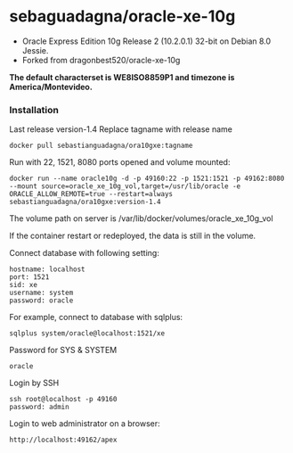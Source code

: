 sebaguadagna/oracle-xe-10g 
====================

* Oracle Express Edition 10g Release 2 (10.2.0.1) 32-bit on Debian 8.0 Jessie.
* Forked from dragonbest520/oracle-xe-10g

**The default characterset is WE8ISO8859P1 and timezone is America/Montevideo.**


### Installation
Last release version-1.4
Replace tagname with release name
```
docker pull sebastianguadagna/ora10gxe:tagname
```


Run with 22, 1521, 8080 ports opened and volume mounted:
```
docker run --name oracle10g -d -p 49160:22 -p 1521:1521 -p 49162:8080 --mount source=oracle_xe_10g_vol,target=/usr/lib/oracle -e ORACLE_ALLOW_REMOTE=true --restart=always sebastianguadagna/ora10gxe:version-1.4
```

The volume path on server is /var/lib/docker/volumes/oracle_xe_10g_vol

If the container restart or redeployed, the data is still in the volume. 

Connect database with following setting:
```
hostname: localhost
port: 1521
sid: xe
username: system
password: oracle
```

For example, connect to database with sqlplus:
```
sqlplus system/oracle@localhost:1521/xe
```

Password for SYS & SYSTEM
```
oracle
```

Login by SSH
```
ssh root@localhost -p 49160
password: admin
```

Login to web administrator on a browser:
```
http://localhost:49162/apex
```
